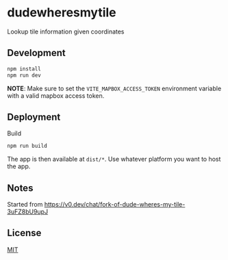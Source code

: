 # dudewheresmytile

Lookup tile information given coordinates

## Development

```bash
npm install
npm run dev
```

**NOTE**: Make sure to set the `VITE_MAPBOX_ACCESS_TOKEN` environment variable with a valid mapbox access token.

## Deployment

Build

```bash
npm run build
```

The app is then available at `dist/*`. Use whatever platform you want to host the app.

## Notes

Started from https://v0.dev/chat/fork-of-dude-wheres-my-tile-3uFZ8bU9upJ

## License

[MIT](LICENSE)
